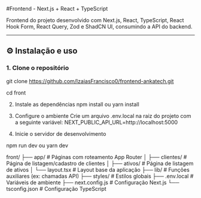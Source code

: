 #Frontend - Next.js + React + TypeScript

Frontend do projeto desenvolvido com Next.js, React, TypeScript, React Hook Form, React Query, Zod e ShadCN UI, consumindo a API do backend.

---

## ⚙️ Instalação e uso

### 1. Clone o repositório
git clone https://github.com/IzaiasFrancisco0/frontend-ankatech.git

cd front

2. Instale as dependências
npm install ou yarn install

3. Configure o ambiente
Crie um arquivo .env.local na raiz do projeto com a seguinte variável:
NEXT_PUBLIC_API_URL=http://localhost:5000

4. Inicie o servidor de desenvolvimento
   
npm run dev ou yarn dev

front/
├── app/                    # Páginas com roteamento App Router
│   ├── clientes/           # Página de listagem/cadastro de clientes
│   ├── ativos/             # Página de listagem de ativos
│   └── layout.tsx          # Layout base da aplicação
├── lib/                    # Funções auxiliares (ex: chamadas API)
├── styles/                 # Estilos globais
├── .env.local              # Variáveis de ambiente
├── next.config.js          # Configuração Next.js
└── tsconfig.json           # Configuração TypeScript

